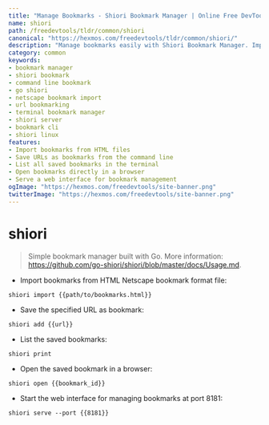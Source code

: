 ```yaml
---
title: "Manage Bookmarks - Shiori Bookmark Manager | Online Free DevTools by Hexmos"
name: shiori
path: /freedevtools/tldr/common/shiori
canonical: "https://hexmos.com/freedevtools/tldr/common/shiori/"
description: "Manage bookmarks easily with Shiori Bookmark Manager. Import, save, list, and open bookmarks using the command line. Free online tool, no registration required."
category: common
keywords:
- bookmark manager
- shiori bookmark
- command line bookmark
- go shiori
- netscape bookmark import
- url bookmarking
- terminal bookmark manager
- shiori server
- bookmark cli
- shiori linux
features:
- Import bookmarks from HTML files
- Save URLs as bookmarks from the command line
- List all saved bookmarks in the terminal
- Open bookmarks directly in a browser
- Serve a web interface for bookmark management
ogImage: "https://hexmos.com/freedevtools/site-banner.png"
twitterImage: "https://hexmos.com/freedevtools/site-banner.png"
---
```


# shiori

> Simple bookmark manager built with Go.
> More information: <https://github.com/go-shiori/shiori/blob/master/docs/Usage.md>.

- Import bookmarks from HTML Netscape bookmark format file:

`shiori import {{path/to/bookmarks.html}}`

- Save the specified URL as bookmark:

`shiori add {{url}}`

- List the saved bookmarks:

`shiori print`

- Open the saved bookmark in a browser:

`shiori open {{bookmark_id}}`

- Start the web interface for managing bookmarks at port 8181:

`shiori serve --port {{8181}}`
